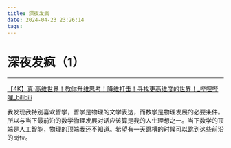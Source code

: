 ```yaml
---
title: 深夜发疯
date: 2024-04-23 23:26:14
tags:
---
```


# 深夜发疯（1）

---

[【4K】真·高维世界！教你升维思考！降维打击！寻找更高维度的世界！_哔哩哔哩_bilibili](https://www.bilibili.com/video/BV1UV411r72v/?spm_id_from=333.1007.top_right_bar_window_default_collection.content.click&vd_source=851eb39e369398dfd488218128ad07b6)

我发现我特别喜欢哲学，哲学是物理的文学表达，而数学是物理发展的必要条件。所以与当下最前沿的数学物理发展对话应该算是我的人生理想之一。当下数学的顶端是人工智能，物理的顶端我还不知道。希望有一天跳槽的时候可以跳到这些前沿的岗位。
